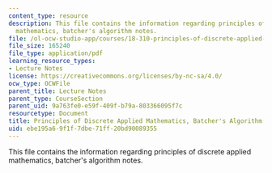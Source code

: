 ```yaml
---
content_type: resource
description: This file contains the information regarding principles of discrete applied
  mathematics, batcher's algorithm notes.
file: /ol-ocw-studio-app/courses/18-310-principles-of-discrete-applied-mathematics-fall-2013/ebe195a69f1f7dbe71ff20bd90089355_MIT18_310F13_Ch13.pdf
file_size: 165240
file_type: application/pdf
learning_resource_types:
- Lecture Notes
license: https://creativecommons.org/licenses/by-nc-sa/4.0/
ocw_type: OCWFile
parent_title: Lecture Notes
parent_type: CourseSection
parent_uid: 9a763fe0-e59f-409f-b79a-803366095f7c
resourcetype: Document
title: Principles of Discrete Applied Mathematics, Batcher's Algorithm Notes
uid: ebe195a6-9f1f-7dbe-71ff-20bd90089355
---
```

This file contains the information regarding principles of discrete applied mathematics, batcher's algorithm notes.
